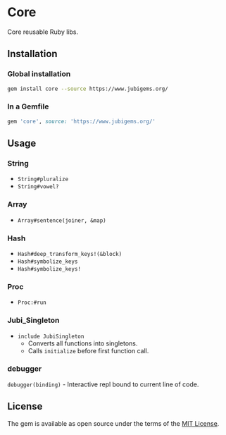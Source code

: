 # Core

Core reusable Ruby libs.

## Installation

### Global installation

```zsh
gem install core --source https://www.jubigems.org/
```

### In a Gemfile

```ruby
gem 'core', source: 'https://www.jubigems.org/'
```

## Usage

### String

- `String#pluralize`
- `String#vowel?`

### Array

- `Array#sentence(joiner, &map)`

### Hash

- `Hash#deep_transform_keys!(&block)`
- `Hash#symbolize_keys`
- `Hash#symbolize_keys!`

### Proc

- `Proc:#run`

### Jubi_Singleton

- `include JubiSingleton`
  - Converts all functions into singletons.
  - Calls `initialize` before first function call.

### debugger

`debugger(binding)` - Interactive repl bound to current line of code.

## License

The gem is available as open source under the terms of the [MIT License](https://opensource.org/licenses/MIT).
